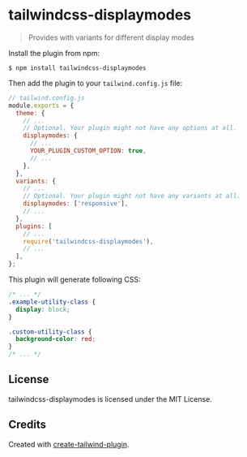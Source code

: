 # tailwindcss-displaymodes

> Provides with variants for different display modes

Install the plugin from npm:

```
$ npm install tailwindcss-displaymodes
```

Then add the plugin to your `tailwind.config.js` file:

```js
// tailwind.config.js
module.exports = {
  theme: {
    // ...
    // Optional. Your plugin might not have any options at all.
    displaymodes: {
      // ...
      YOUR_PLUGIN_CUSTOM_OPTION: true,
      // ...
    },
  },
  variants: {
    // ...
    // Optional. Your plugin might not have any variants at all.
    displaymodes: ['responsive'],
    // ...
  },
  plugins: [
    // ...
    require('tailwindcss-displaymodes'),
    // ...
  ],
};
```

This plugin will generate following CSS:

```css
/* ... */
.example-utility-class {
  display: block;
}

.custom-utility-class {
  background-color: red;
}
/* ... */
```

## License

tailwindcss-displaymodes is licensed under the MIT License.

## Credits

Created with [create-tailwind-plugin](https://github.com/Landish/create-tailwind-plugin).
